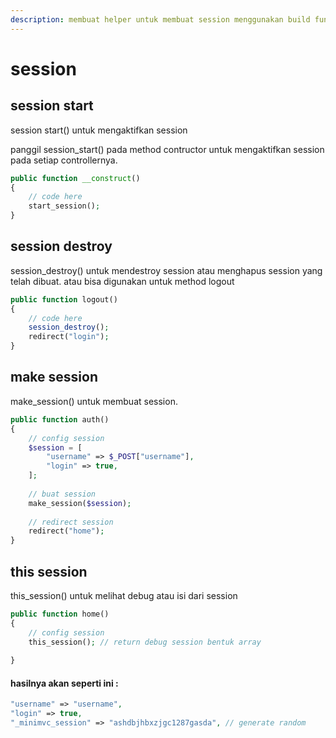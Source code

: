 ```yaml
---
description: membuat helper untuk membuat session menggunakan build function
---
```


# session



## session start

session start() untuk mengaktifkan session

panggil session\_start() pada method contructor untuk mengaktifkan session pada setiap controllernya.

```php
public function __construct()
{
	// code here
	start_session();
}
```

## session destroy

session\_destroy() untuk mendestroy session atau menghapus session yang telah dibuat. atau bisa digunakan untuk method logout

```php
public function logout()
{
	// code here
	session_destroy();
	redirect("login");
}
```

## make session

make\_session() untuk membuat session.

```php
public function auth()
{
	// config session
	$session = [
		"username" => $_POST["username"],
		"login" => true,
	];
	
	// buat session
	make_session($session);
	
	// redirect session
	redirect("home");
}
```

## this session

this\_session() untuk melihat debug atau isi dari session

```php
public function home()
{
	// config session
	this_session(); // return debug session bentuk array
	
}
```

#### hasilnya akan seperti ini :

```php
"username" => "username",
"login" => true,
"_minimvc_session" => "ashdbjhbxzjgc1287gasda", // generate random
```
